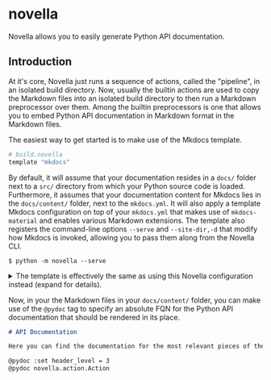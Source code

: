 # novella

Novella allows you to easily generate Python API documentation.

## Introduction

At it's core, Novella just runs a sequence of actions, called the "pipeline", in an isolated build directory. Now,
usually the builtin actions are used to copy the Markdown files into an isolated build directory to then run a
Markdown preprocessor over them. Among the builtin preprocessors is one that allows you to embed Python API
documentation in Markdown format in the Markdown files.

The easiest way to get started is to make use of the Mkdocs template.

```python
# build.novella
template "mkdocs"
```

By default, it will assume that your documentation resides in a `docs/` folder next to a `src/` directory from
which your Python source code is loaded. Furthermore, it assumes that your documentation content for Mkdocs lies
in the `docs/content/` folder, next to the `mkdocs.yml`. It will also apply a template Mkdocs configuration on top
of your `mkdocs.yml` that makes use of `mkdocs-material` and enables various Markdown extensions. The template also
registers the command-line options `--serve` and `--site-dir,-d` that modify how Mkdocs is invoked, allowing you to
pass them along from the Novella CLI.

    $ python -m novella --serve

<details><summary>The template is effectively the same as using this Novella configuration instead (expand for details).</summary>

```python
option "serve", description="Use mkdocs serve", flag=True
option "site_dir", "d", description="Build directory (not with --serve)", default="_site"

do "copy-files" {
  paths = [ "src", "mkdocs.yml" ]
}

do "process-markdown" {
  use "pydoc" {
    loader.search_path = [ project_directory / "../src" ]
    options['module_after_header'] = True
  }
  use "cat"
}

do "run" {
  args = [ "mkdocs" ]
  if options.get("serve"):
    args = args + [ "serve" ]
  else:
    args = args + [ "build", "-d", project_directory / options.get("site_dir") ]
}
```
</details>

Now, in your the Markdown files in your `docs/content/` folder, you can make use of the `@pydoc` tag
to specify an absolute FQN for the Python API documentation that should be rendered in its place.

```md
# API Documentation

Here you can find the documentation for the most relevant pieces of the Novella API.

@pydoc :set header_level = 3
@pydoc novella.action.Action
```
